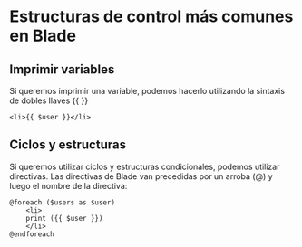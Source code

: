 # Estructuras de control más comunes en Blade

## Imprimir variables

Si queremos imprimir una variable, podemos hacerlo utilizando la sintaxis de dobles llaves {{ }}

```
<li>{{ $user }}</li>
```

## Ciclos y estructuras

Si queremos utilizar ciclos y estructuras condicionales, podemos utilizar directivas. Las directivas de Blade van precedidas por un arroba (@) y luego el nombre de la directiva:

```
@foreach ($users as $user)
    <li>
    print ({{ $user }})
    </li>
@endforeach
```
